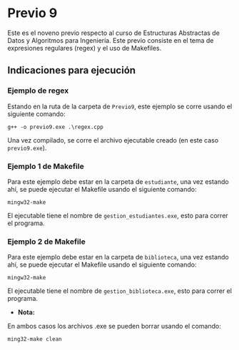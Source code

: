 # Previo 9
Este es el noveno previo respecto al curso de Estructuras Abstractas de Datos y Algoritmos para Ingeniería. Este previo consiste en el tema de expresiones regulares (regex) y el uso de Makefiles.

## Indicaciones para ejecución
### Ejemplo de regex
Estando en la ruta de la carpeta de `Previo9`, este ejemplo se corre usando el siguiente comando:
```
g++ -o previo9.exe .\regex.cpp
```
Una vez compilado, se corre el archivo ejecutable creado (en este caso `previo9.exe`).

### Ejemplo 1 de Makefile
Para este ejemplo debe estar en la carpeta de `estudiante`, una vez estando ahí, se puede ejecutar el Makefile usando el siguiente comando:
```
mingw32-make
```
El ejecutable tiene el nombre de `gestion_estudiantes.exe`, esto para correr el programa.

### Ejemplo 2 de Makefile
Para este ejemplo debe estar en la carpeta de `biblioteca`, una vez estando ahí, se puede ejecutar el Makefile usando el siguiente comando:
```
mingw32-make
```
El ejecutable tiene el nombre de `gestion_biblioteca.exe`, esto para correr el programa.

- **Nota:**

En ambos casos los archivos .exe se pueden borrar usando el comando:
```
ming32-make clean
```
